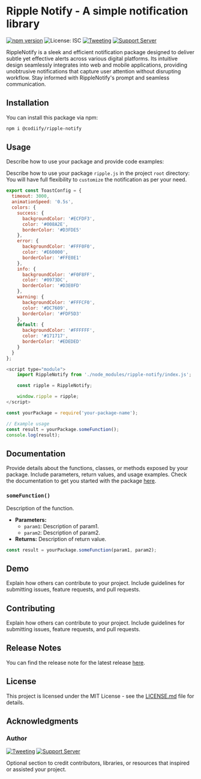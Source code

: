 # Ripple Notify - A simple notification library

[![npm version](https://img.shields.io/npm/v/@codiify/ripple-notify.svg?label=%E2%9B%B1npm&style=for-the-badge)](https://badge.fury.io/js/ripple-notify)
![License: ISC](https://img.shields.io/npm/l/@codiify/ripple-notify.svg?label=%F0%9F%93%9Clicense&style=for-the-badge)
[![Tweeting](https://img.shields.io/twitter/follow/codiify?style=for-the-badge&logo=x)](https://x.com/rth_rubelrana)
[![Support Server](https://img.shields.io/discord/591914197219016707.svg?label=Discord&logo=Discord&colorB=4493f8&style=for-the-badge)](https://discord.gg/vmr2FFzCKX)





RippleNotify is a sleek and efficient notification package designed to deliver subtle yet effective alerts across various digital platforms. Its intuitive design seamlessly integrates into web and mobile applications, providing unobtrusive notifications that capture user attention without disrupting workflow. Stay informed with RippleNotify's prompt and seamless communication.

## Installation

You can install this package via npm:

```bash
npm i @codiify/ripple-notify
```

## Usage

Describe how to use your package and provide code examples:

Describe how to use your package `ripple.js` in the project `root` directory: You will have full flexibility to `customize` the notification as per your need.

```javascript
export const ToastConfig = {
  timeout: 3000,
  animationSpeed: '0.5s',
  colors: {
    success: {
      backgroundColor: '#ECFDF3',
      color: '#008A2E',
      borderColor: '#D3FDE5'
    },
    error: {
      backgroundColor: '#FFF0F0',
      color: '#E60000',
      borderColor: '#FFE0E1'
    },
    info: {
      backgroundColor: '#F0F8FF',
      color: '#0973DC',
      borderColor: '#D3E0FD'
    },
    warning: {
      backgroundColor: '#FFFCF0',
      color: '#DC7609',
      borderColor: '#FDF5D3'
    },
    default: {
      backgroundColor: '#FFFFFF',
      color: '#171717',
      borderColor: '#EDEDED'
    }
  }
};

```

```javascript
<script type="module">
    import RippleNotify from './node_modules/ripple-notify/index.js';

    const ripple = RippleNotify;

    window.ripple = ripple;
</script>
```

```javascript
const yourPackage = require('your-package-name');

// Example usage
const result = yourPackage.someFunction();
console.log(result);
```

## Documentation

Provide details about the functions, classes, or methods exposed by your package. Include parameters, return values, and usage examples.
Check the documentation to get you started with the package [here](rubelran.dev).

### `someFunction()`

Description of the function.

- **Parameters:**
  - `param1`: Description of param1.
  - `param2`: Description of param2.
- **Returns:** Description of return value.

```javascript
const result = yourPackage.someFunction(param1, param2);
```

## Demo

Explain how others can contribute to your project. Include guidelines for submitting issues, feature requests, and pull requests.

## Contributing

Explain how others can contribute to your project. Include guidelines for submitting issues, feature requests, and pull requests.

## Release Notes

You can find the release note for the latest release [here](rubelran.dev).

## License

This project is licensed under the MIT License - see the [LICENSE.md](LICENSE.md) file for details.

## Acknowledgments
### Author
[![Tweeting](https://img.shields.io/twitter/follow/codiify?style=for-the-badge&logo=x)](https://x.com/rth_rubelrana)
[![Support Server](https://img.shields.io/discord/591914197219016707.svg?label=Discord&logo=Discord&colorB=4493f8&style=for-the-badge)](https://discord.gg/vmr2FFzCKX)

Optional section to credit contributors, libraries, or resources that inspired or assisted your project.

